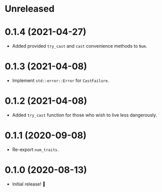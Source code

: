 # Unreleased

# 0.1.4 (2021-04-27)

- Added provided `try_cast` and `cast` convenience methods to `Num`.

# 0.1.3 (2021-04-08)

- Implement `std::error::Error` for `CastFailure`.

# 0.1.2 (2021-04-08)

- Added `try_cast` function for those who wish to live less dangerously.

# 0.1.1 (2020-09-08)

- Re-export `num_traits`.

# 0.1.0 (2020-08-13)

- Initial release! 🎉
